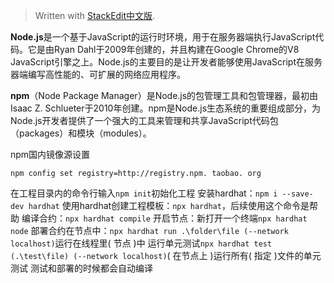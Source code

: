


> Written with [StackEdit中文版](https://stackedit.cn/).

**Node.js**是一个基于JavaScript的运行时环境，用于在服务器端执行JavaScript代码。它是由Ryan Dahl于2009年创建的，并且构建在Google Chrome的V8 JavaScript引擎之上。Node.js的主要目的是让开发者能够使用JavaScript在服务器端编写高性能的、可扩展的网络应用程序。

**npm**（Node Package Manager）是Node.js的包管理工具和包管理器，最初由Isaac Z. Schlueter于2010年创建。npm是Node.js生态系统的重要组成部分，为Node.js开发者提供了一个强大的工具来管理和共享JavaScript代码包（packages）和模块（modules）。

npm国内镜像源设置
```
npm config set registry=http://registry.npm. taobao. org
```

在工程目录内的命令行输入`npm init`初始化工程
安装hardhat：`npm i --save-dev hardhat`
使用hardhat创建工程模板：`npx hardhat`，后续使用这个命令是帮助
编译合约：`npx hardhat compile`
开启节点：新打开一个终端`npx hardhat node`
部署合约在节点中：`npx hardhat run .\folder\file (--network localhost)`运行在线程里( 节点 )中
运行单元测试`npx hardhat test (.\test\file) (--network localhost)`( 在节点上 )运行所有( 指定 )文件的单元测试
测试和部署的时候都会自动编译
<!--stackedit_data:
eyJoaXN0b3J5IjpbLTE3ODM2NTYxNDYsMTA0ODU3MTUwN119
-->